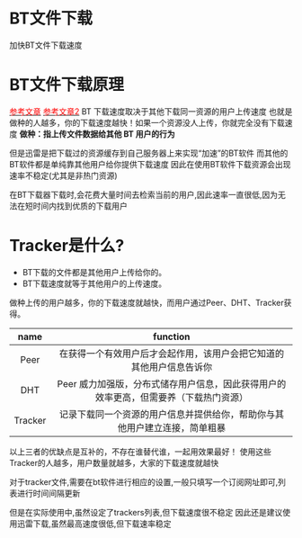 # BT文件下载



加快BT文件下载速度
<!--more-->

# BT文件下载原理
[<font color="red">参考文章</font>](https://trackerslist.com/#/zh)
[<font color="red">参考文章2</font>](https://zhuanlan.zhihu.com/p/87193566)
BT 下载速度取决于其他下载同一资源的用户上传速度
也就是做种的人越多，你的下载速度越快！如果一个资源没人上传，你就完全没有下载速度
**做种：指上传文件数据给其他 BT 用户的行为**

但是迅雷是把下载过的资源缓存到自己服务器上来实现“加速”的BT软件
而其他的BT软件都是单纯靠其他用户给你提供下载速度
因此在使用BT软件下载资源会出现速率不稳定(尤其是非热门资源)

在BT下载器下载时,会花费大量时间去检索当前的用户,因此速率一直很低,因为无法在短时间内找到优质的下载用户

# Tracker是什么?
 - BT下载的文件都是其他用户上传给你的。
 - BT下载速度就等于其他用户的上传速度。 

做种上传的用户越多，你的下载速度就越快，而用户通过Peer、DHT、Tracker获得。

|  name   |                                       function                                        |
| :-----: | :-----------------------------------------------------------------------------------: |
|  Peer   |         在获得一个有效用户后才会起作用，该用户会把它知道的其他用户信息告诉你          |
|   DHT   | Peer 威力加强版，分布式储存用户信息，因此获得用户的效率更高，但需要养（下载热门资源） |
| Tracker |      记录下载同一个资源的用户信息并提供给你，帮助你与其他用户建立连接，简单粗暴       |

以上三者的优缺点是互补的，不存在谁替代谁，一起用效果最好！
使用这些Tracker的人越多，用户数量就越多，大家的下载速度就越快

对于tracker文件,需要在bt软件进行相应的设置,一般只填写一个订阅网址即可,列表进行时间间隔更新

但是在实际使用中,虽然设定了trackers列表,但下载速度很不稳定
因此还是建议使用迅雷下载,虽然最高速度很低,但下载速率稳定
